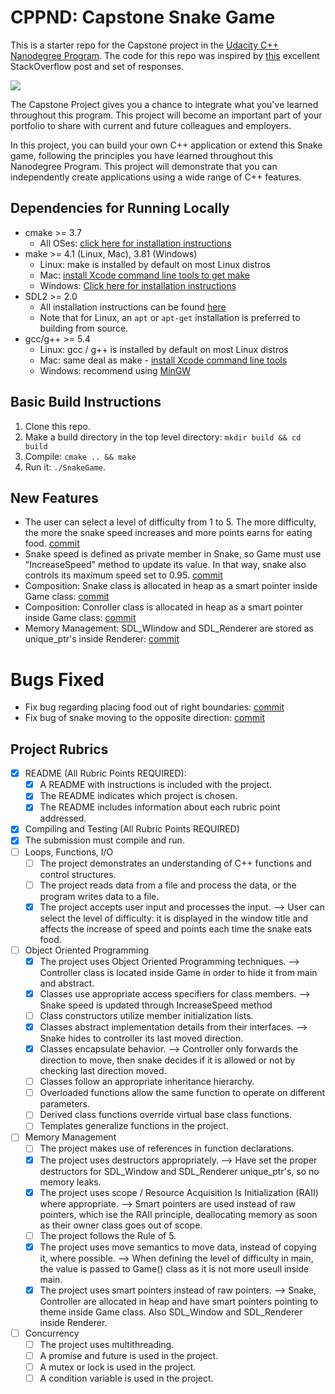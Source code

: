 # CPPND: Capstone Snake Game

This is a starter repo for the Capstone project in the [Udacity C++ Nanodegree Program](https://www.udacity.com/course/c-plus-plus-nanodegree--nd213). The code for this repo was inspired by [this](https://codereview.stackexchange.com/questions/212296/snake-game-in-c-with-sdl) excellent StackOverflow post and set of responses.

<img src="snake_game.gif"/>

The Capstone Project gives you a chance to integrate what you've learned throughout this program. This project will become an important part of your portfolio to share with current and future colleagues and employers.

In this project, you can build your own C++ application or extend this Snake game, following the principles you have learned throughout this Nanodegree Program. This project will demonstrate that you can independently create applications using a wide range of C++ features.

## Dependencies for Running Locally
* cmake >= 3.7
  * All OSes: [click here for installation instructions](https://cmake.org/install/)
* make >= 4.1 (Linux, Mac), 3.81 (Windows)
  * Linux: make is installed by default on most Linux distros
  * Mac: [install Xcode command line tools to get make](https://developer.apple.com/xcode/features/)
  * Windows: [Click here for installation instructions](http://gnuwin32.sourceforge.net/packages/make.htm)
* SDL2 >= 2.0
  * All installation instructions can be found [here](https://wiki.libsdl.org/Installation)
  * Note that for Linux, an `apt` or `apt-get` installation is preferred to building from source.
* gcc/g++ >= 5.4
  * Linux: gcc / g++ is installed by default on most Linux distros
  * Mac: same deal as make - [install Xcode command line tools](https://developer.apple.com/xcode/features/)
  * Windows: recommend using [MinGW](http://www.mingw.org/)

## Basic Build Instructions

1. Clone this repo.
2. Make a build directory in the top level directory: `mkdir build && cd build`
3. Compile: `cmake .. && make`
4. Run it: `./SnakeGame`.

## New Features
* The user can select a level of difficulty from 1 to 5. The more difficulty, the more the snake speed increases and more points earns for eating food. [commit](https://github.com/lucaspastorduran/CppND-Capstone-Snake-Game/commit/efe02bd2192f236c80508c13fdfb1db822c95ba0)
* Snake speed is defined as private member in Snake, so Game must use "IncreaseSpeed" method to update its value. In that way, snake also controls its maximum speed set to 0.95. [commit](https://github.com/lucaspastorduran/CppND-Capstone-Snake-Game/commit/8a368253ebade78f06bd8a87ebbda8d94a67795e)
* Composition: Snake class is allocated in heap as a smart pointer inside Game class: [commit](https://github.com/lucaspastorduran/CppND-Capstone-Snake-Game/commit/ca23bdc6643ceb37782a597ca89b52b3498b4bf2)
* Composition: Conroller class is allocated in heap as a smart pointer inside Game class: [commit](https://github.com/lucaspastorduran/CppND-Capstone-Snake-Game/commit/ca23bdc6643ceb37782a597ca89b52b3498b4bf2)
* Memory Management: SDL_WIindow and SDL_Renderer are stored as unique_ptr's inside Renderer: [commit](https://github.com/lucaspastorduran/CppND-Capstone-Snake-Game/commit/31ed09fca1da8af03fa67591531c792c28dde0c1)

# Bugs Fixed
* Fix bug regarding placing food out of right boundaries: [commit](https://github.com/lucaspastorduran/CppND-Capstone-Snake-Game/commit/db211626a0bc68c7a0367db8740d7eb3fec5f72b)
* Fix bug of snake moving to the opposite direction: [commit](https://github.com/lucaspastorduran/CppND-Capstone-Snake-Game/commit/e859197f67da484c8a1b6c07ff63e512765b2393)

## Project Rubrics
* [x] README (All Rubric Points REQUIRED):
  * [x] A README with instructions is included with the project.
  * [x] The README indicates which project is chosen.
  * [x] The README includes information about each rubric point addressed.
* [x] Compiling and Testing (All Rubric Points REQUIRED)
* [x] The submission must compile and run.
* [ ] Loops, Functions, I/O
  * [ ] The project demonstrates an understanding of C++ functions and control structures.
  * [ ] The project reads data from a file and process the data, or the program writes data to a file.
  * [x] The project accepts user input and processes the input. --> User can select the level of difficulty: it is displayed in the window title and affects the increase of speed and points each time the snake eats food.
* [ ] Object Oriented Programming
  * [x] The project uses Object Oriented Programming techniques. --> Controller class is located inside Game in order to hide it from main and abstract.
  * [x] Classes use appropriate access specifiers for class members. --> Snake speed is updated through IncreaseSpeed method
  * [ ] Class constructors utilize member initialization lists.
  * [x] Classes abstract implementation details from their interfaces. --> Snake hides to controller its last moved direction.
  * [x] Classes encapsulate behavior. --> Controller only forwards the direction to move, then snake decides if it is allowed or not by checking last direction moved.
  * [ ] Classes follow an appropriate inheritance hierarchy.
  * [ ] Overloaded functions allow the same function to operate on different parameters.
  * [ ] Derived class functions override virtual base class functions.
  * [ ] Templates generalize functions in the project.
* [ ] Memory Management
  * [ ] The project makes use of references in function declarations.
  * [x] The project uses destructors appropriately. --> Have set the proper destructors for SDL_Window and SDL_Renderer unique_ptr's, so no memory leaks.
  * [x] The project uses scope / Resource Acquisition Is Initialization (RAII) where appropriate. --> Smart pointers are used instead of raw pointers, which ise the RAII principle, deallocating memory as soon as their owner class goes out of scope.
  * [ ] The project follows the Rule of 5.
  * [x] The project uses move semantics to move data, instead of copying it, where possible. --> When defining the level of difficulty in main, the value is passed to Game() class as it is not more useull inside main.
  * [x] The project uses smart pointers instead of raw pointers. --> Snake, Controller are allocated in heap and have smart pointers pointing to theme inside Game class. Also SDL_Window and SDL_Renderer inside Renderer.
* [ ] Concurrency
  * [ ] The project uses multithreading.
  * [ ] A promise and future is used in the project.
  * [ ] A mutex or lock is used in the project.
  * [ ] A condition variable is used in the project.
